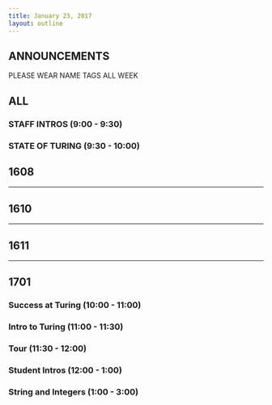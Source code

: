 ```yaml
---
title: January 23, 2017
layout: outline
---
```



## ANNOUNCEMENTS
PLEASE WEAR NAME TAGS ALL WEEK

## ALL

### STAFF INTROS (9:00 - 9:30)

### STATE OF TURING (9:30 - 10:00)

## 1608

***

## 1610

***

## 1611

***

## 1701

### Success at Turing (10:00 - 11:00)

### Intro to Turing (11:00 - 11:30)

### Tour (11:30 - 12:00)

### Student Intros (12:00 - 1:00)

### String and Integers (1:00 - 3:00)
